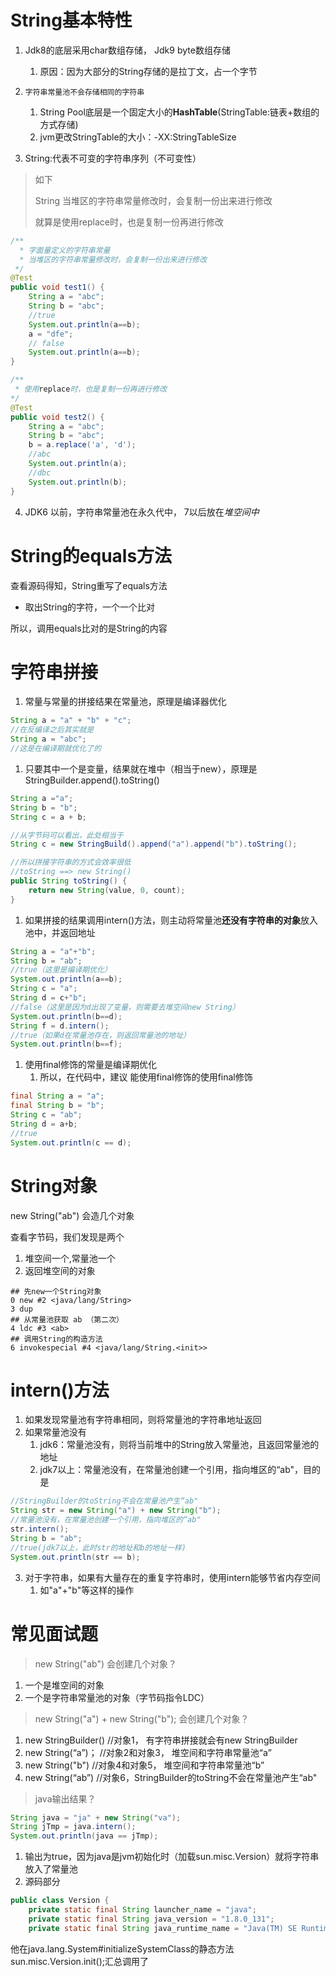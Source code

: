 # String基本特性

1. Jdk8的底层采用char数组存储， Jdk9 byte数组存储
   1. 原因：因为大部分的String存储的是拉丁文，占一个字节

2. `字符串常量池不会存储相同的字符串`
   1. String Pool底层是一个固定大小的**HashTable**(StringTable:链表+数组的方式存储)
   2. jvm更改StringTable的大小：-XX:StringTableSize
3. String:代表不可变的字符串序列（不可变性）

> 如下
>
> String  当堆区的字符串常量修改时，会复制一份出来进行修改
>
> 就算是使用replace时，也是复制一份再进行修改

```java
/**
  * 字面量定义的字符串常量
  * 当堆区的字符串常量修改时，会复制一份出来进行修改
 */
@Test
public void test1() {
    String a = "abc";
    String b = "abc";
    //true
    System.out.println(a==b);
    a = "dfe";
    // false
    System.out.println(a==b);
}

/**
 * 使用replace时，也是复制一份再进行修改
*/
@Test
public void test2() {
    String a = "abc";
    String b = "abc";
    b = a.replace('a', 'd');
    //abc
    System.out.println(a);
    //dbc
    System.out.println(b);
}
```

4. JDK6 以前，字符串常量池在永久代中， 7以后放在*堆空间中*

# String的equals方法

查看源码得知，String重写了equals方法

- 取出String的字符，一个一个比对

所以，调用equals比对的是String的内容

# 字符串拼接

1. 常量与常量的拼接结果在常量池，原理是编译器优化

```java
String a = "a" + "b" + "c";
//在反编译之后其实就是
String a = "abc";
//这是在编译期就优化了的
```

1. 只要其中一个是变量，结果就在堆中（相当于new），原理是StringBuilder.append().toString()

```java
String a ="a";
String b = "b";
String c = a + b;

//从字节码可以看出，此处相当于
String c = new StringBuild().append("a").append("b").toString();

//所以拼接字符串的方式会效率很低
//toString ==> new String()
public String toString() {
    return new String(value, 0, count);
}
```

1. 如果拼接的结果调用intern()方法，则主动将常量池**还没有字符串的对象**放入池中，并返回地址

```java
String a = "a"+"b";
String b = "ab";
//true（这里是编译期优化）
System.out.println(a==b);
String c = "a";
String d = c+"b";
//false（这里是因为d出现了变量，则需要去堆空间new String）
System.out.println(b==d);
String f = d.intern();
//true（如果d在常量池存在，则返回常量池的地址）
System.out.println(b==f);
```

1. 使用final修饰的常量是编译期优化
   1. 所以，在代码中，建议 能使用final修饰的使用final修饰

```java
final String a = "a";
final String b = "b";
String c = "ab";
String d = a+b;
//true
System.out.println(c == d);
```

# String对象

new String("ab") 会造几个对象

查看字节码，我们发现是两个

1. 堆空间一个,常量池一个
2. 返回堆空间的对象

```shell
## 先new一个String对象
0 new #2 <java/lang/String>
3 dup
## 从常量池获取 ab （第二次）
4 ldc #3 <ab>
## 调用String的构造方法
6 invokespecial #4 <java/lang/String.<init>>
```



# intern()方法

1. 如果发现常量池有字符串相同，则将常量池的字符串地址返回
2. 如果常量池没有
   1. jdk6：常量池没有，则将当前堆中的String放入常量池，且返回常量池的地址
   2. jdk7以上：常量池没有，在常量池创建一个引用，指向堆区的“ab"，目的是

```java
//StringBuilder的toString不会在常量池产生“ab"
String str = new String("a") + new String("b");
//常量池没有，在常量池创建一个引用，指向堆区的“ab"
str.intern();
String b = "ab";
//true(jdk7以上，此时str的地址和b的地址一样)
System.out.println(str == b);
```

3. 对于字符串，如果有大量存在的重复字符串时，使用intern能够节省内存空间
   1. 如"a"+"b"等这样的操作

#  常见面试题

> new String("ab")  会创建几个对象？

1. 一个是堆空间的对象
2. 一个是字符串常量池的对象（字节码指令LDC）

> new String("a") + new String("b"); 会创建几个对象？

1. new StringBuilder()  //对象1，  有字符串拼接就会有new StringBuilder
2. new String(“a”)； //对象2和对象3， 堆空间和字符串常量池“a”
3. new String("b") //对象4和对象5， 堆空间和字符串常量池“b”
4. new String(“ab”) //对象6，StringBuilder的toString不会在常量池产生“ab"



> java输出结果？

```java
String java = "ja" + new String("va");
String jTmp = java.intern();
System.out.println(java == jTmp);
```

1. 输出为true，因为java是jvm初始化时（加载sun.misc.Version）就将字符串放入了常量池
2. 源码部分

```java
public class Version {
    private static final String launcher_name = "java";
    private static final String java_version = "1.8.0_131";
    private static final String java_runtime_name = "Java(TM) SE Runtime Environment";
```

他在java.lang.System#initializeSystemClass的静态方法sun.misc.Version.init();汇总调用了
